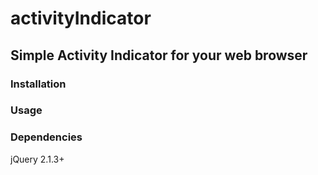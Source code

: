 # activityIndicator
## __Simple Activity Indicator for your web browser__

### Installation
### Usage
### Dependencies
  jQuery 2.1.3+
